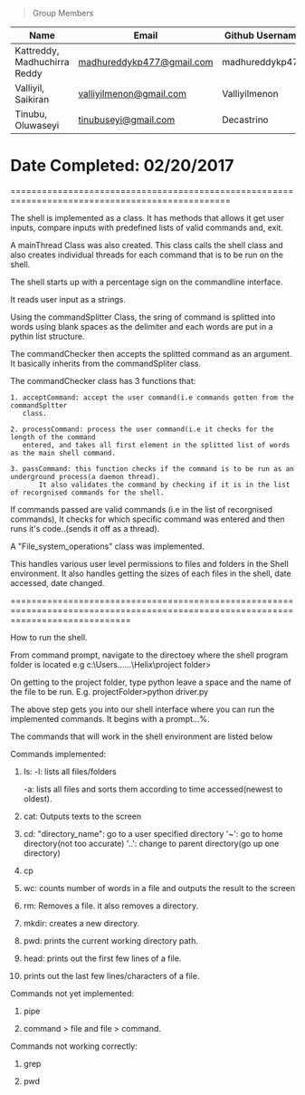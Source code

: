 
>Group Members
>
| Name    | Email   | Github Username |
|----------|---------|-----------------|
| Kattreddy, Madhuchirra Reddy  | madhureddykp477@gmail.com | madhureddykp477  |
|  Valliyil, Saikiran  | valliyilmenon@gmail.com| Valliyilmenon  |
| Tinubu, Oluwaseyi | tinubuseyi@gmail.com | Decastrino|


Date Completed: 02/20/2017
===============================================================================================



================================================================================================


The shell is implemented as a class. It has methods that allows it get user inputs, compare inputs with predefined lists of valid commands and, exit.

A mainThread Class was also created. This class calls the shell class and also creates individual threads for each command that is to be run on the shell. 


The shell starts up with a percentage sign on the commandline interface.

It reads user input as a strings.

Using the commandSplitter Class, the sring of command is splitted into words using blank
spaces as the delimiter and each words are put in a pythin list structure.

The commandChecker then accepts the splitted command as an argument. It basically inherits from the commandSpliter class.

The commandChecker class has 3 functions that:

	1. acceptCommand: accept the user command(i.e commands gotten from the commandSpltter
	   class.
	   
	2. processCommand: process the user command(i.e it checks for the length of the command
	   entered, and takes all first element in the splitted list of words as the main shell command.
	   
	3. passCommand: this function checks if the command is to be run as an underground process(a daemon thread).
           It also validates the command by checking if it is in the list of recorgnised commands for the shell.
	 
If commands passed are valid commands (i.e in the list of recorgnised commands), It checks for which specific command was entered and then runs it's code..(sends it off as a thread).

A "File_system_operations" class was implemented.

This handles various user level permissions to files and folders in the Shell environment.
It also handles getting the sizes of each files in the shell, date accessed, date changed.

===================================================================================================================================

How to run the shell.

From command prompt, navigate to the directoey where the shell program folder is located e.g c:\Users\...\...\Helix\project folder>

On getting to the project folder, type python leave a space and the name of the file to be run. E.g. 
projectFolder>python driver.py

The above step gets you into our shell interface where you can run the implemented commands.
It begins with a prompt...%.

The commands that will work in the shell environment are listed below


Commands implemented:

1.  ls:
	-l: lists all files/folders 
	
	-a: lists all files and sorts them according to time accessed(newest to oldest).
	
2. cat: Outputs texts to the screen

3. cd: 
	"directory_name": go to a user specified directory
	'~': go to home directory(not too accurate)
	'..': change to parent directory(go up one directory)
4. cp 

5. wc:  counts number of words in a file and outputs the result to the screen

6. rm:  Removes a file. it also removes a directory. 

7. mkdir: creates a new directory.

8. pwd: prints the current working directory path.

9. head: prints out the first few lines of a file.

10. prints out the last few lines/characters of a file.



Commands not yet implemented:

1. pipe

2. command > file and file > command.

Commands not working correctly:
1. grep

2. pwd
